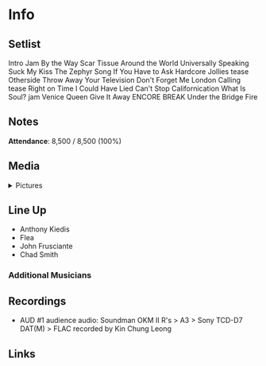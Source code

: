 # Info

## Setlist

Intro Jam
By the Way
Scar Tissue
Around the World
Universally Speaking
Suck My Kiss
The Zephyr Song
If You Have to Ask
Hardcore Jollies tease
Otherside
Throw Away Your Television
Don't Forget Me
London Calling tease
Right on Time
I Could Have Lied
Can't Stop
Californication
What Is Soul? jam
Venice Queen
Give It Away
ENCORE BREAK
Under the Bridge
Fire

## Notes

**Attendance**: 8,500 / 8,500 (100%)

## Media 

<details>
  <summary>Pictures</summary>
  <!--<img alt="Setlist" title="Setlist" src="_.jpg" height="200" />
  <img alt="Ticket" title="Ticket" src="_.jpg" height="200" />
  <img alt="Flyer" title="Flyer" src="_.jpg" height="200" />
  <img alt="Clipping" title="Clipping" src="_.jpg" height="200" />-->
</details>

## Line Up

* Anthony Kiedis
* Flea
* John Frusciante
* Chad Smith

### Additional Musicians

## Recordings

* AUD #1 audience audio: Soundman OKM II R's > A3 > Sony TCD-D7 DAT(M) > FLAC recorded by Kin Chung Leong

## Links
